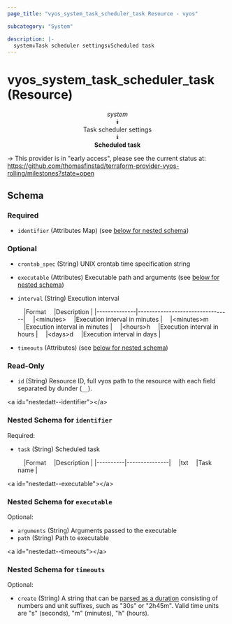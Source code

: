 ```yaml
---
page_title: "vyos_system_task_scheduler_task Resource - vyos"

subcategory: "System"

description: |- 
  system⯯Task scheduler settings⯯Scheduled task
---
```


# vyos_system_task_scheduler_task (Resource)
<center>

*system*  
⯯  
Task scheduler settings  
⯯  
**Scheduled task**


</center>

-> This provider is in "early access", please see the current status at: https://github.com/thomasfinstad/terraform-provider-vyos-rolling/milestones?state=open

## Schema

### Required

- `identifier` (Attributes Map) (see [below for nested schema](#nestedatt--identifier))

### Optional

- `crontab_spec` (String) UNIX crontab time specification string
- `executable` (Attributes) Executable path and arguments (see [below for nested schema](#nestedatt--executable))
- `interval` (String) Execution interval

    &emsp;|Format      &emsp;|Description                    |
    |--------------|---------------------------------|
    &emsp;|&lt;minutes&gt;   &emsp;|Execution interval in minutes  |
    &emsp;|&lt;minutes&gt;m  &emsp;|Execution interval in minutes  |
    &emsp;|&lt;hours&gt;h    &emsp;|Execution interval in hours    |
    &emsp;|&lt;days&gt;d     &emsp;|Execution interval in days     |
- `timeouts` (Attributes) (see [below for nested schema](#nestedatt--timeouts))

### Read-Only

- `id` (String) Resource ID, full vyos path to the resource with each field separated by dunder (`__`).

&lt;a id=&#34;nestedatt--identifier&#34;&gt;&lt;/a&gt;
### Nested Schema for `identifier`

Required:

- `task` (String) Scheduled task

    &emsp;|Format  &emsp;|Description  |
    |----------|---------------|
    &emsp;|txt     &emsp;|Task name    |


&lt;a id=&#34;nestedatt--executable&#34;&gt;&lt;/a&gt;
### Nested Schema for `executable`

Optional:

- `arguments` (String) Arguments passed to the executable
- `path` (String) Path to executable


&lt;a id=&#34;nestedatt--timeouts&#34;&gt;&lt;/a&gt;
### Nested Schema for `timeouts`

Optional:

- `create` (String) A string that can be [parsed as a duration](https://pkg.go.dev/time#ParseDuration) consisting of numbers and unit suffixes, such as &#34;30s&#34; or &#34;2h45m&#34;. Valid time units are &#34;s&#34; (seconds), &#34;m&#34; (minutes), &#34;h&#34; (hours).  
